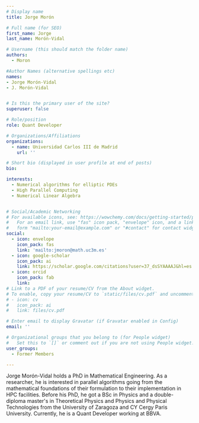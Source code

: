 ```yaml
---
# Display name
title: Jorge Morón

# Full name (for SEO)
first_name: Jorge
last_name: Morón-Vidal

# Username (this should match the folder name)
authors:
  - Moron

#Author Names (alternative spellings etc)
names:
- Jorge Morón-Vidal
- J. Morón-Vidal


# Is this the primary user of the site?
superuser: false

# Role/position
role: Quant Developer

# Organizations/Affiliations
organizations:
  - name: Universidad Carlos III de Madrid
    url: ''

# Short bio (displayed in user profile at end of posts)
bio: 

interests:
  - Numerical algorithms for elliptic PDEs
  - High Parallel Computing
  - Numerical Linear Algebra


# Social/Academic Networking
# For available icons, see: https://wowchemy.com/docs/getting-started/page-builder/#icons
#   For an email link, use "fas" icon pack, "envelope" icon, and a link in the
#   form "mailto:your-email@example.com" or "#contact" for contact widget.
social:
  - icon: envelope
    icon_pack: fas
    link: 'mailto:jmoron@math.uc3m.es'
  - icon: google-scholar
    icon_pack: ai
    link: https://scholar.google.com/citations?user=37_dsSYAAAAJ&hl=es
  - icon: orcid
    icon_pack: fab
    link: 
# Link to a PDF of your resume/CV from the About widget.
# To enable, copy your resume/CV to `static/files/cv.pdf` and uncomment the lines below.
# - icon: cv
#   icon_pack: ai
#   link: files/cv.pdf

# Enter email to display Gravatar (if Gravatar enabled in Config)
email: ''

# Organizational groups that you belong to (for People widget)
#   Set this to `[]` or comment out if you are not using People widget.
user_groups:
  - Former Members

---
```

 
 Jorge Morón-Vidal holds a PhD in Mathematical Engineering. As a researcher, he is interested in parallel algorithms going from the mathematical foundations of their formulation to their implementation in HPC facilities. Before his PhD, he got a BSc in Physics and a double-diploma master's in Theoretical Physics and Physics and Physical Technologies from the University of Zaragoza and CY Cergy Paris University. Currently, he is a Quant Developer working at BBVA. 